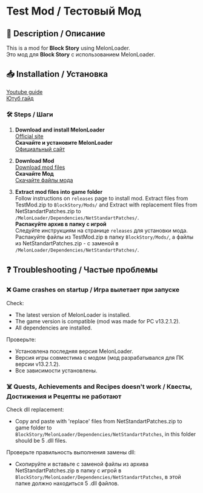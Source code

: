 # Test Mod / Тестовый Мод

## 📌 Description / Описание
This is a mod for **Block Story** using MelonLoader.  
Это мод для **Block Story** с использованием MelonLoader.

## 📥 Installation / Установка

[Youtube guide](https://youtu.be/8Faq09AMRzI?si=peSL23hgCcRVLgZa)  
[Ютуб гайд](https://youtu.be/8Faq09AMRzI?si=peSL23hgCcRVLgZa)  

### 🛠 Steps / Шаги

1. **Download and install MelonLoader**  
   [Official site](https://melonloader.co/)  
   **Скачайте и установите MelonLoader**  
   [Официальный сайт](https://melonloader.co/)  

2. **Download Mod**  
   [Download mod files](https://github.com/gifi47/TestMod/releases)  
   **Скачайте Мод**  
   [Скачайте файлы мода](https://github.com/gifi47/TestMod/releases)  

3. **Extract mod files into game folder**  
   Follow instructions on `releases` page to install mod. Extract files from TestMod.zip to `BlockStory/Mods/` and Extract with replacement files from NetStandartPatches.zip to `/MelonLoader/Dependencies/NetStandartPatches/`.  
   **Распакуйте архив в папку с игрой**  
   Следуйте инструкциям на странице `releases` для установки мода. Распакуйте файлы из TestMod.zip в папку `BlockStory/Mods/`, а файлы из NetStandartPatches.zip - с заменой в `/MelonLoader/Dependencies/NetStandartPatches/`.  


## ❓ Troubleshooting / Частые проблемы
### ❌ Game crashes on startup / Игра вылетает при запуске
Check:
- The latest version of MelonLoader is installed.  
- The game version is compatible (mod was made for PC v13.2.1.2).  
- All dependencies are installed.

Проверьте:  
- Установлена последняя версия MelonLoader.  
- Версия игры совместима с модом (мод разрабатывался для ПК версии v13.2.1.2).  
- Все зависимости установлены.  

### ☠️ Quests, Achievements and Recipes doesn't work / Квесты, Достижения и Рецепты не работают  
Check dll replacement:
- Copy and paste with 'replace' files from NetStandartPatches.zip to game folder to `BlockStory/MelonLoader/Dependencies/NetStandartPatches`, in this folder should be 5 .dll files.

Проверьте правильность выполнения замены dll:  
- Скопируйте и вставьте с заменой файлы из архива NetStandartPatches.zip в папку с игрой в `BlockStory/MelonLoader/Dependencies/NetStandartPatches`, в этой папке должно находиться 5 .dll файлов.
